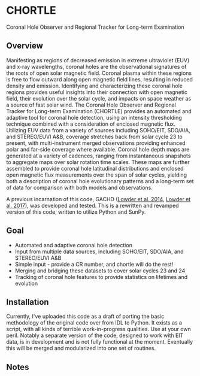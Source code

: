 # CHORTLE
Coronal Hole Observer and Regional Tracker for Long-term Examination

## Overview
Manifesting as regions of decreased emission in extreme ultraviolet (EUV) and x-ray wavelengths, coronal holes are the observational signatures of the roots of open solar magnetic field. Coronal plasma within these regions is free to flow outward along open magnetic field lines, resulting in reduced density and emission. Identifying and characterizing these coronal hole regions provides useful insights into their connection with open magnetic field, their evolution over the solar cycle, and impacts on space weather as a source of fast solar wind. The Coronal Hole Observer and Regional Tracker for Long-term Examination (CHORTLE) provides an automated and adaptive tool for coronal hole detection, using an intensity thresholding technique combined with a consideration of enclosed magnetic flux. Utilizing EUV data from a variety of sources including SOHO/EIT, SDO/AIA, and STEREO/EUVI A&B, coverage stretches back from solar cycle 23 to present, with multi-instrument merged observations providing enhanced polar and far-side coverage where available. Coronal hole depth maps are generated at a variety of cadences, ranging from instantaneous snapshots to aggregate maps over solar rotation time scales. These maps are further assembled to provide coronal hole latitudinal distributions and enclosed open magnetic flux measurements over the span of solar cycles, yielding both a description of coronal hole evolutionary patterns and a long-term set of data for comparison with both models and observations.

A previous incarnation of this code, GACHD ([Lowder et al. 2014](http://adsabs.harvard.edu/abs/2014ApJ...783..142L), [Lowder et al. 2017](http://adsabs.harvard.edu/abs/2017SoPh..292...18L)), was developed and tested. This is a rewritten and revamped version of this code, written to utilize Python and SunPy.

## Goal
- Automated and adaptive coronal hole detection
- Input from multiple data sources, including SOHO/EIT, SDO/AIA, and STEREO/EUVI A&B
- Simple input - provide a CR number, and chortle will do the rest!
- Merging and bridging these datasets to cover solar cycles 23 and 24
- Tracking of coronal hole features to provide statistics on lifetimes and evolution

## Installation

Currently, I've uploaded this code as a draft of porting the basic methodology of the original code over from IDL to Python. It exists as a script, with all kinds of terrible work-in-progress qualities. Use at your own peril. Notably a separate version of the code, designed to work with EIT data, is in development and is not fully functional at the moment. Eventually this will be merged and modularized into one set of routines.

## Notes

